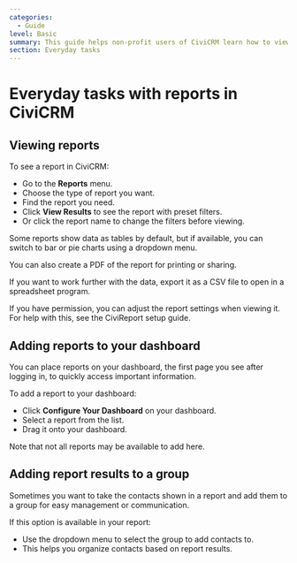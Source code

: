 ```yaml
---
categories:
  - Guide  
level: Basic  
summary: This guide helps non-profit users of CiviCRM learn how to view, use, and manage reports within the system to support everyday tasks.  
section: Everyday tasks  
---
```


# Everyday tasks with reports in CiviCRM

## Viewing reports

To see a report in CiviCRM:

- Go to the **Reports** menu.
- Choose the type of report you want.
- Find the report you need.
- Click **View Results** to see the report with preset filters.
- Or click the report name to change the filters before viewing.

Some reports show data as tables by default, but if available, you can switch to bar or pie charts using a dropdown menu.

You can also create a PDF of the report for printing or sharing.

If you want to work further with the data, export it as a CSV file to open in a spreadsheet program.

If you have permission, you can adjust the report settings when viewing it. For help with this, see the CiviReport setup guide.

## Adding reports to your dashboard

You can place reports on your dashboard, the first page you see after logging in, to quickly access important information.

To add a report to your dashboard:

- Click **Configure Your Dashboard** on your dashboard.
- Select a report from the list.
- Drag it onto your dashboard.

Note that not all reports may be available to add here.

## Adding report results to a group

Sometimes you want to take the contacts shown in a report and add them to a group for easy management or communication.

If this option is available in your report:

- Use the dropdown menu to select the group to add contacts to.
- This helps you organize contacts based on report results.
